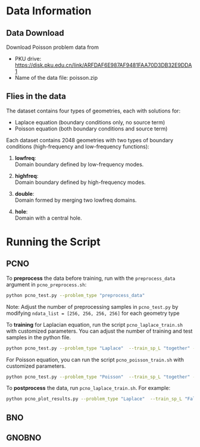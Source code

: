 # Data Information

## Data Download
Download Poisson problem data from 
- PKU drive: https://disk.pku.edu.cn/link/ARFDAF6E987AF9481FAA70D3DB32E9DDA1
- Name of the data file: poisson.zip

## Flies in the data
The dataset contains four types of geometries, each with solutions for:
- Laplace equation (boundary conditions only, no source term)
- Poisson equation (both boundary conditions and source term)

Each dataset contains 2048 geometries with two types of boundary conditions (high-frequency and low-frequency functions):

1. **lowfreq**:  
   Domain boundary defined by low-frequency modes.

2. **highfreq**:  
   Domain boundary defined by high-frequency modes.

3. **double**:  
   Domain formed by merging two lowfreq domains.

4. **hole**:  
   Domain with a central hole.

# Running the Script

## PCNO
To **preprocess** the data before training, run with the `preprocess_data` argument in `pcno_preprocess.sh`:
```bash
python pcno_test.py --problem_type "preprocess_data"
```
Note: Adjust the number of preprocessing samples in `pcno_test.py` by modifying `ndata_list = [256, 256, 256, 256]` for each geometry type


To **training** for Laplacian equation, run the script `pcno_laplace_train.sh` with customized parameters. You can adjust the number of training and test samples in the python file. 
```bash
python pcno_test.py --problem_type "Laplace"  --train_sp_L "together" --feature_SDF "True"  > PCNO_laplace_test.log
```

For Poisson equation, you can run the script `pcno_poisson_train.sh` with customized parameters. 
```bash
python pcno_test.py --problem_type "Poisson"  --train_sp_L "together" --feature_SDF "True"  > PCNO_poisson_test.log
```


To **postprocess** the data, run `pcno_laplace_train.sh`. For example:
```bash
python pcno_plot_results.py --problem_type "Laplace"  --train_sp_L "False" --feature_SDF "True"  > PCNO_plot_results.log
```

## BNO

## GNOBNO

